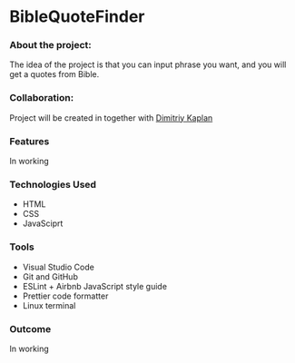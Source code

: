 # BibleQuoteFinder

### About the project:
The idea of the project is that you can input phrase you want, and you will get a quotes from Bible.

### Collaboration:
Project will be created in together with [Dimitriy Kaplan](https://github.com/deikaplan)

### Features
In working

### Technologies Used
* HTML
* CSS
* JavaSciprt

### Tools
* Visual Studio Code
* Git and GitHub
* ESLint + Airbnb JavaScript style guide
* Prettier code formatter
* Linux terminal

### Outcome
In working
